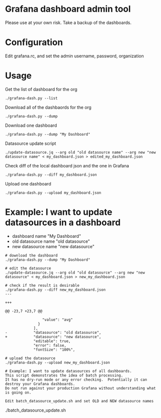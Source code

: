 # Grafana dashboard admin tool

Please use at your own risk. Take a backup of the dashboards.

# Configuration
Edit grafana.rc, and set the admin username, password, organization

# Usage

Get the list of dashboard for the org

```
./grafana-dash.py --list
```

Download all of the dashbaords for the org

```
./grafana-dash.py --dump
```

Download one dashboard

```
./grafana-dash.py --dump "My Dashboard"
```

Datasource update script
```
./update-datasource.jq --arg old "old datasource name" --arg new "new datasource name" < my_dashboard.json > edited_my_dashboard.json
```

Check diff of the local dashboard json and the one in Grafana

```
./grafana-dash.py --diff my_dashboard.json
```

Upload one dashboard

```
./grafana-dash.py --upload my_dashboard.json
```

# Example: I want to update datasources in a dashboard
- dashboard name "My Dashboard"
- old datasource name "old datasource"
- new datasource name "new datasource"

```
# download the dashboard
./grafana-dash.py --dump "My Dashboard"

# edit the datasource
./update-datasource.jq --arg old "old datasource" --arg new "new datasource" < my_dashboard.json > new_my_dashboard.json

# check if the result is desirable
./grafana-dash.py --diff new_my_dashboard.json
---

+++

@@ -23,7 +23,7 @@

                 "value": "avg"
               }
             ],
-            "datasource": "old datasource",
+            "datasource": "new datasource",
             "editable": true,
             "error": false,
             "fontSize": "100%",

# upload the datasource
./grafana-dash.py --upload new_my_dashboard.json

# Example: I want to update datasources of all dashboards.
This script demonstrates the idea of batch processing.
It has no dry-run mode or any error checking.  Potentially it can destroy your Grafana dashboards.
Do not run against your production Grafana without understanding what is going on.

Edit batch_datasource_update.sh and set OLD and NEW datasource names
```
./batch_datasource_update.sh
```



